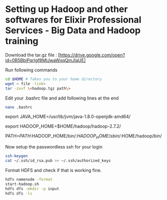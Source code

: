# Setting up Hadoop and other softwares for Elixir Professional Services - Big Data and Hadoop training

Download the tar.gz file : [https://drive.google.com/open?id=0B5BbiPqrIgf8MlJwaWxqQmJlaUE]

Run following commands

```bash
cd $HOME # Takes you to your home directory
wget < file -link>
tar -zxvf \<hadoop.tgz path\> 
```

Edit your .bashrc file and add following lines at the end

```bash
nano .bashrc
```

export JAVA_HOME=/usr/lib/jvm/java-1.8.0-openjdk-amd64/

export HADOOP_HOME=$HOME/hadoop/hadoop-2.7.2/

PATH=$PATH:$HADOOP_HOME/bin/:$HADOOP_HOME/sbin/:$HOME/hadoop/bin/

Now setup the passwordless ssh for your login
```bash
ssh-keygen
cat ~/.ssh/id_rsa.pub >> ~/.ssh/authorized_keys
```

Format HDFS and check if that is working fine.
```bash
hdfs namenode -format
start-hadoop.sh
hdfs dfs -mkdir -p input
hdfs dfs -ls 
```
